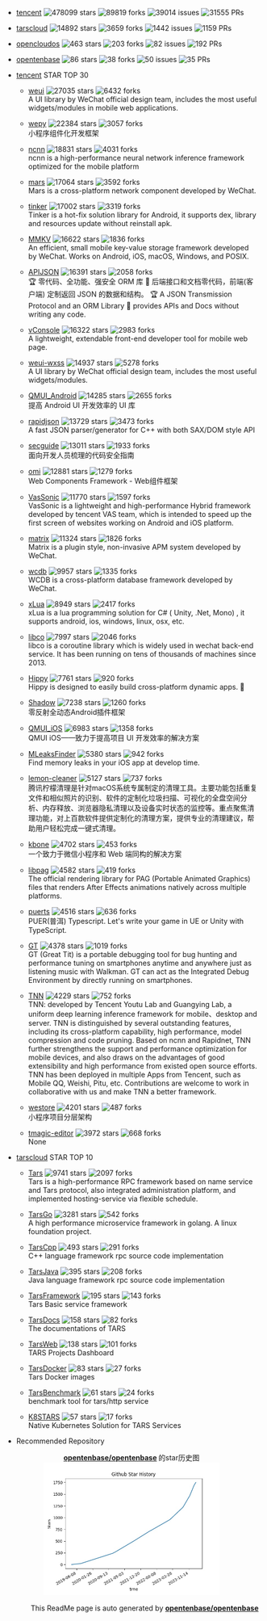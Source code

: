 
+ [tencent](https://github.com/tencent)
![478099 stars](https://img.shields.io/badge/Stars-478099-green)
![89819 forks](https://img.shields.io/badge/Forks-89819-green)
![39014 issues](https://img.shields.io/badge/Issues-39014-green)
![31555 PRs](https://img.shields.io/badge/PRs-31555-green)

+ [tarscloud](https://github.com/tarscloud)
![14892 stars](https://img.shields.io/badge/Stars-14892-green)
![3659 forks](https://img.shields.io/badge/Forks-3659-green)
![1442 issues](https://img.shields.io/badge/Issues-1442-green)
![1159 PRs](https://img.shields.io/badge/PRs-1159-green)

+ [opencloudos](https://github.com/opencloudos)
![463 stars](https://img.shields.io/badge/Stars-463-green)
![203 forks](https://img.shields.io/badge/Forks-203-green)
![82 issues](https://img.shields.io/badge/Issues-82-green)
![192 PRs](https://img.shields.io/badge/PRs-192-green)

+ [opentenbase](https://github.com/opentenbase)
![86 stars](https://img.shields.io/badge/Stars-86-green)
![38 forks](https://img.shields.io/badge/Forks-38-green)
![50 issues](https://img.shields.io/badge/Issues-50-green)
![35 PRs](https://img.shields.io/badge/PRs-35-green)



+ [tencent](https://github.com/tencent) STAR TOP 30
    
    + [weui](https://github.com/tencent/weui) 
    ![27035 stars](https://img.shields.io/badge/Stars-27035-green)
    ![6432 forks](https://img.shields.io/badge/Forks-6432-green)  
    A UI library by WeChat official design team, includes the most useful widgets/modules in mobile web applications.
    
    + [wepy](https://github.com/tencent/wepy) 
    ![22384 stars](https://img.shields.io/badge/Stars-22384-green)
    ![3057 forks](https://img.shields.io/badge/Forks-3057-green)  
    小程序组件化开发框架
    
    + [ncnn](https://github.com/tencent/ncnn) 
    ![18831 stars](https://img.shields.io/badge/Stars-18831-green)
    ![4031 forks](https://img.shields.io/badge/Forks-4031-green)  
    ncnn is a high-performance neural network inference framework optimized for the mobile platform
    
    + [mars](https://github.com/tencent/mars) 
    ![17064 stars](https://img.shields.io/badge/Stars-17064-green)
    ![3592 forks](https://img.shields.io/badge/Forks-3592-green)  
    Mars is a cross-platform network component  developed by WeChat.
    
    + [tinker](https://github.com/tencent/tinker) 
    ![17002 stars](https://img.shields.io/badge/Stars-17002-green)
    ![3319 forks](https://img.shields.io/badge/Forks-3319-green)  
    Tinker is a hot-fix solution library for Android, it supports dex, library and resources update without reinstall apk.
    
    + [MMKV](https://github.com/tencent/MMKV) 
    ![16622 stars](https://img.shields.io/badge/Stars-16622-green)
    ![1836 forks](https://img.shields.io/badge/Forks-1836-green)  
    An efficient, small mobile key-value storage framework developed by WeChat. Works on Android, iOS, macOS, Windows, and POSIX.
    
    + [APIJSON](https://github.com/tencent/APIJSON) 
    ![16391 stars](https://img.shields.io/badge/Stars-16391-green)
    ![2058 forks](https://img.shields.io/badge/Forks-2058-green)  
    🏆 零代码、全功能、强安全 ORM 库 🚀 后端接口和文档零代码，前端(客户端) 定制返回 JSON 的数据和结构。 🏆 A JSON Transmission Protocol and an ORM Library 🚀  provides APIs and Docs without writing any code.
    
    + [vConsole](https://github.com/tencent/vConsole) 
    ![16322 stars](https://img.shields.io/badge/Stars-16322-green)
    ![2983 forks](https://img.shields.io/badge/Forks-2983-green)  
    A lightweight, extendable front-end developer tool for mobile web page.
    
    + [weui-wxss](https://github.com/tencent/weui-wxss) 
    ![14937 stars](https://img.shields.io/badge/Stars-14937-green)
    ![5278 forks](https://img.shields.io/badge/Forks-5278-green)  
    A UI library by WeChat official design team, includes the most useful widgets/modules.
    
    + [QMUI_Android](https://github.com/tencent/QMUI_Android) 
    ![14285 stars](https://img.shields.io/badge/Stars-14285-green)
    ![2655 forks](https://img.shields.io/badge/Forks-2655-green)  
    提高 Android UI 开发效率的 UI 库
    
    + [rapidjson](https://github.com/tencent/rapidjson) 
    ![13729 stars](https://img.shields.io/badge/Stars-13729-green)
    ![3473 forks](https://img.shields.io/badge/Forks-3473-green)  
    A fast JSON parser/generator for C++ with both SAX/DOM style API
    
    + [secguide](https://github.com/tencent/secguide) 
    ![13011 stars](https://img.shields.io/badge/Stars-13011-green)
    ![1933 forks](https://img.shields.io/badge/Forks-1933-green)  
    面向开发人员梳理的代码安全指南
    
    + [omi](https://github.com/tencent/omi) 
    ![12881 stars](https://img.shields.io/badge/Stars-12881-green)
    ![1279 forks](https://img.shields.io/badge/Forks-1279-green)  
    Web Components Framework - Web组件框架
    
    + [VasSonic](https://github.com/tencent/VasSonic) 
    ![11770 stars](https://img.shields.io/badge/Stars-11770-green)
    ![1597 forks](https://img.shields.io/badge/Forks-1597-green)  
    VasSonic is a lightweight and high-performance Hybrid framework developed by tencent VAS team, which is intended to speed up the first screen of websites working on Android and iOS platform. 
    
    + [matrix](https://github.com/tencent/matrix) 
    ![11324 stars](https://img.shields.io/badge/Stars-11324-green)
    ![1826 forks](https://img.shields.io/badge/Forks-1826-green)  
    Matrix is a plugin style, non-invasive APM system developed by WeChat.
    
    + [wcdb](https://github.com/tencent/wcdb) 
    ![9957 stars](https://img.shields.io/badge/Stars-9957-green)
    ![1335 forks](https://img.shields.io/badge/Forks-1335-green)  
    WCDB is a cross-platform database framework developed by WeChat.
    
    + [xLua](https://github.com/tencent/xLua) 
    ![8949 stars](https://img.shields.io/badge/Stars-8949-green)
    ![2417 forks](https://img.shields.io/badge/Forks-2417-green)  
    xLua is a lua programming solution for  C# ( Unity, .Net, Mono) , it supports android, ios, windows, linux, osx, etc.
    
    + [libco](https://github.com/tencent/libco) 
    ![7997 stars](https://img.shields.io/badge/Stars-7997-green)
    ![2046 forks](https://img.shields.io/badge/Forks-2046-green)  
    libco is a coroutine library which is widely used in wechat  back-end service. It has been running on tens of thousands of machines since 2013.
    
    + [Hippy](https://github.com/tencent/Hippy) 
    ![7761 stars](https://img.shields.io/badge/Stars-7761-green)
    ![920 forks](https://img.shields.io/badge/Forks-920-green)  
    Hippy is designed to easily build cross-platform dynamic apps. 👏
    
    + [Shadow](https://github.com/tencent/Shadow) 
    ![7238 stars](https://img.shields.io/badge/Stars-7238-green)
    ![1260 forks](https://img.shields.io/badge/Forks-1260-green)  
    零反射全动态Android插件框架
    
    + [QMUI_iOS](https://github.com/tencent/QMUI_iOS) 
    ![6983 stars](https://img.shields.io/badge/Stars-6983-green)
    ![1358 forks](https://img.shields.io/badge/Forks-1358-green)  
    QMUI iOS——致力于提高项目 UI 开发效率的解决方案
    
    + [MLeaksFinder](https://github.com/tencent/MLeaksFinder) 
    ![5380 stars](https://img.shields.io/badge/Stars-5380-green)
    ![942 forks](https://img.shields.io/badge/Forks-942-green)  
    Find memory leaks in your iOS app at develop time.
    
    + [lemon-cleaner](https://github.com/tencent/lemon-cleaner) 
    ![5127 stars](https://img.shields.io/badge/Stars-5127-green)
    ![737 forks](https://img.shields.io/badge/Forks-737-green)  
    腾讯柠檬清理是针对macOS系统专属制定的清理工具。主要功能包括重复文件和相似照片的识别、软件的定制化垃圾扫描、可视化的全盘空间分析、内存释放、浏览器隐私清理以及设备实时状态的监控等。重点聚焦清理功能，对上百款软件提供定制化的清理方案，提供专业的清理建议，帮助用户轻松完成一键式清理。
    
    + [kbone](https://github.com/tencent/kbone) 
    ![4702 stars](https://img.shields.io/badge/Stars-4702-green)
    ![453 forks](https://img.shields.io/badge/Forks-453-green)  
    一个致力于微信小程序和 Web 端同构的解决方案
    
    + [libpag](https://github.com/tencent/libpag) 
    ![4582 stars](https://img.shields.io/badge/Stars-4582-green)
    ![419 forks](https://img.shields.io/badge/Forks-419-green)  
    The official rendering library for PAG (Portable Animated Graphics) files that renders After Effects animations natively across multiple platforms.
    
    + [puerts](https://github.com/tencent/puerts) 
    ![4516 stars](https://img.shields.io/badge/Stars-4516-green)
    ![636 forks](https://img.shields.io/badge/Forks-636-green)  
    PUER(普洱) Typescript. Let's write your game in UE or Unity with TypeScript.
    
    + [GT](https://github.com/tencent/GT) 
    ![4378 stars](https://img.shields.io/badge/Stars-4378-green)
    ![1019 forks](https://img.shields.io/badge/Forks-1019-green)  
    GT (Great Tit) is a portable debugging tool for bug hunting and performance tuning on smartphones anytime and anywhere just as listening music with Walkman. GT can act as the Integrated Debug Environment by directly running on smartphones.
    
    + [TNN](https://github.com/tencent/TNN) 
    ![4229 stars](https://img.shields.io/badge/Stars-4229-green)
    ![752 forks](https://img.shields.io/badge/Forks-752-green)  
    TNN: developed by Tencent Youtu Lab and Guangying Lab, a uniform deep learning inference framework for mobile、desktop and server. TNN is distinguished by several outstanding features, including its cross-platform capability, high performance, model compression and code pruning. Based on ncnn and Rapidnet, TNN further strengthens the support and performance optimization for mobile devices, and also draws on the advantages of good extensibility and high performance from existed open source efforts. TNN has been deployed in multiple Apps from Tencent, such as Mobile QQ, Weishi, Pitu, etc. Contributions are welcome to work in collaborative with us and make TNN a better framework. 
    
    + [westore](https://github.com/tencent/westore) 
    ![4201 stars](https://img.shields.io/badge/Stars-4201-green)
    ![487 forks](https://img.shields.io/badge/Forks-487-green)  
    小程序项目分层架构
    
    + [tmagic-editor](https://github.com/tencent/tmagic-editor) 
    ![3972 stars](https://img.shields.io/badge/Stars-3972-green)
    ![668 forks](https://img.shields.io/badge/Forks-668-green)  
    None
    

+ [tarscloud](https://github.com/tarscloud) STAR TOP 10
    
    + [Tars](https://github.com/tarscloud/Tars) 
    ![9741 stars](https://img.shields.io/badge/Stars-9741-green)
    ![2097 forks](https://img.shields.io/badge/Forks-2097-green)  
    Tars is a high-performance RPC framework based on name service and Tars protocol, also integrated administration platform, and implemented hosting-service via flexible schedule.
    
    + [TarsGo](https://github.com/tarscloud/TarsGo) 
    ![3281 stars](https://img.shields.io/badge/Stars-3281-green)
    ![542 forks](https://img.shields.io/badge/Forks-542-green)  
    A  high performance microservice  framework  in golang. A linux foundation project.
    
    + [TarsCpp](https://github.com/tarscloud/TarsCpp) 
    ![493 stars](https://img.shields.io/badge/Stars-493-green)
    ![291 forks](https://img.shields.io/badge/Forks-291-green)  
    C++ language framework rpc source code implementation
    
    + [TarsJava](https://github.com/tarscloud/TarsJava) 
    ![395 stars](https://img.shields.io/badge/Stars-395-green)
    ![208 forks](https://img.shields.io/badge/Forks-208-green)  
    Java language framework rpc source code implementation
    
    + [TarsFramework](https://github.com/tarscloud/TarsFramework) 
    ![195 stars](https://img.shields.io/badge/Stars-195-green)
    ![143 forks](https://img.shields.io/badge/Forks-143-green)  
    Tars Basic service framework
    
    + [TarsDocs](https://github.com/tarscloud/TarsDocs) 
    ![158 stars](https://img.shields.io/badge/Stars-158-green)
    ![82 forks](https://img.shields.io/badge/Forks-82-green)  
    The documentations of TARS
    
    + [TarsWeb](https://github.com/tarscloud/TarsWeb) 
    ![138 stars](https://img.shields.io/badge/Stars-138-green)
    ![101 forks](https://img.shields.io/badge/Forks-101-green)  
    TARS Projects Dashboard
    
    + [TarsDocker](https://github.com/tarscloud/TarsDocker) 
    ![83 stars](https://img.shields.io/badge/Stars-83-green)
    ![27 forks](https://img.shields.io/badge/Forks-27-green)  
    Tars Docker  images
    
    + [TarsBenchmark](https://github.com/tarscloud/TarsBenchmark) 
    ![61 stars](https://img.shields.io/badge/Stars-61-green)
    ![24 forks](https://img.shields.io/badge/Forks-24-green)  
    benchmark tool for tars/http service
    
    + [K8STARS](https://github.com/tarscloud/K8STARS) 
    ![57 stars](https://img.shields.io/badge/Stars-57-green)
    ![17 forks](https://img.shields.io/badge/Forks-17-green)  
    Native Kubernetes  Solution for TARS Services
    


+ Recommended Repository  
<p align="center">
      <strong>
        <a href="https://github.com/opentenbase/opentenbase" target="_blank">opentenbase/opentenbase</a>
      </strong>  的star历史图
  <br>
  <img src="https://raw.githubusercontent.com/ButterAndButterfly/GithubTools/master/data/stars_history.jpg" width="350px"></img>    
</p>

<p align="right">
      This ReadMe page is auto generated by 
      <strong>
        <a href="https://github.com/opentenbase/opentenbase" target="_blank">opentenbase/opentenbase</a><br>
      </strong>   
</p>